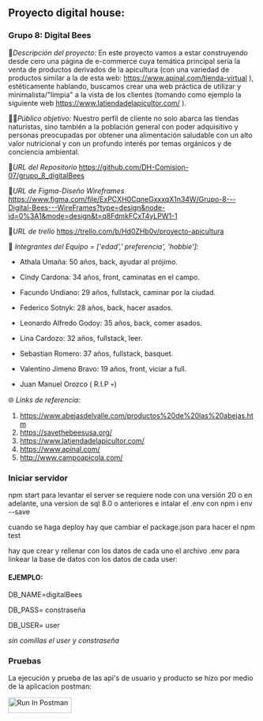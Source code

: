 ## Proyecto digital house: 
### Grupo 8: Digital Bees

🍯*Descripción del proyecto:*
 En este proyecto vamos a estar construyendo desde cero una página de e-commerce cuya temática principal sería la venta de productos derivados de la apicultura (con una variedad de productos similar a la de esta web: https://www.apinal.com/tienda-virtual ), estéticamente hablando, buscamos crear una web práctica de utilizar y minimalista/"limpia" a la vista de los clientes (tomando como ejemplo la siguiente web https://www.latiendadelapicultor.com/ ).

🧔🏽*Público objetivo:*
 Nuestro perfil de cliente no solo abarca las tiendas naturistas, sino también a la población general con poder adquisitivo y personas preocupadas por obtener una alimentación saludable con un alto valor nutricional y con un profundo interés por temas orgánicos y de conciencia ambiental.

🧩*URL del Repositorio*
 https://github.com/DH-Comision-07/grupo_8_digitalBees

🧩*URL de Figma-Diseño Wireframes*
 https://www.figma.com/file/ExPCXH0CqneGxxxqX1n34W/Grupo-8---Digital-Bees---WireFrames?type=design&node-id=0%3A1&mode=design&t=q8FdmkFCxT4yLPW1-1

🧩*URL de trello*
 https://trello.com/b/Hd0ZHb0v/proyecto-apicultura

🚀 *Integrantes del Equipo = ['edad',' preferencia', 'hobbie']:*
- Athala Umaña: 50 años, back, ayudar al prójimo.
- Cindy Cardona: 34 años, front, caminatas en el campo.
- Facundo Undiano: 29 años, fullstack, caminar por la ciudad.
- Federico Sotnyk: 28 años, back, hacer asados.
- Leonardo Alfredo Godoy: 35 años, back, comer asados.
- Lina Cardozo: 32 años, fullstack, leer.
- Sebastian Romero: 37 años, fullstack, basquet.
- Valentino Jimeno Bravo: 19 años, front, viciar a full.

- Juan Manuel Orozco ( R.I.P 💀)

🌐 *Links de referencia:*
  1. https://www.abejasdelvalle.com/productos%20de%20las%20abejas.htm
  2. https://savethebeesusa.org/
  3. https://www.latiendadelapicultor.com/
  4. https://www.apinal.com/
  5. http://www.campoapicola.com/

### Iniciar servidor
 npm start
 para levantar el server se requiere node con una versión 20 o en adelante,  una version de sql 8.0 o anteriores e intalar el .env con npm i env --save

 cuando se haga deploy hay que cambiar el package.json para hacer el npm test

 hay que crear y rellenar con los datos de cada uno el archivo .env para linkear la base de datos con los datos de cada user:
 
#### EJEMPLO:
  DB_NAME=digitalBees 

  DB_PASS= constraseña

  DB_USER= user

*sin comillas el user y constraseña*

### Pruebas

La ejecución y prueba de las api's de usuario y producto se hizo por medio de la aplicacion postman:

[<img src="https://run.pstmn.io/button.svg" alt="Run In Postman" style="width: 128px; height: 32px;">](https://app.getpostman.com/run-collection/17863004-c7eed604-122e-4ee3-916b-fb26ceff6ed9?action=collection%2Ffork&source=rip_markdown&collection-url=entityId%3D17863004-c7eed604-122e-4ee3-916b-fb26ceff6ed9%26entityType%3Dcollection%26workspaceId%3D60184262-1136-416b-b02a-eb2d3b8a5af3)
